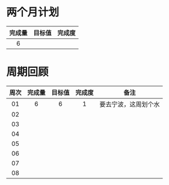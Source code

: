 # 两个月计划

| 完成量 | 目标值 | 完成度 |
| :----: | :----: | :----: |
|   6    |        |        |

# 周期回顾

| 周次 | 完成量 | 目标值 | 完成度 |         备注         |
| :--: | :----: | :----: | :----: | :------------------: |
|  01  |   6    |   6    |   1    | 要去宁波，这周划个水 |
|  02  |        |        |        |                      |
|  03  |        |        |        |                      |
|  04  |        |        |        |                      |
|  05  |        |        |        |                      |
|  06  |        |        |        |                      |
|  07  |        |        |        |                      |
|  08  |        |        |        |                      |



